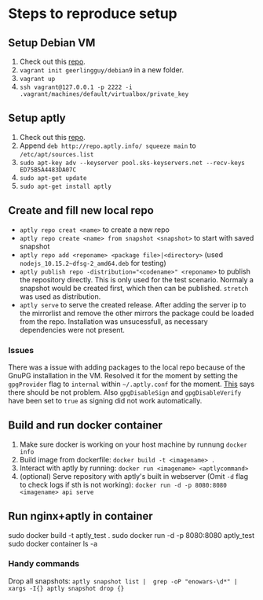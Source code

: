 # Steps to reproduce setup

## Setup Debian VM

1. Check out this [repo](https://github.com/geerlingguy/packer-debian-9).
2. `vagrant init geerlingguy/debian9` in a new folder.
3. `vagrant up`
4. `ssh vagrant@127.0.0.1 -p 2222 -i .vagrant/machines/default/virtualbox/private_key`

## Setup aptly

1. Check out this [repo](https://github.com/aptly-dev/aptly).
2. Append `deb http://repo.aptly.info/ squeeze main` to `/etc/apt/sources.list`
3. `sudo apt-key adv --keyserver pool.sks-keyservers.net --recv-keys ED75B5A4483DA07C`
4. `sudo apt-get update`
5. `sudo apt-get install aptly`

## Create and fill new local repo

* `aptly repo creat <name>` to create a new repo
* `aptly repo create <name> from snapshot <snapshot>` to start with saved snapshot
* `aptly repo add <reponame> <package file>|<directory>` (used `nodejs_10.15.2~dfsg-2_amd64.deb` for testing)
* `aptly publish repo -distribution="<codename>" <reponame>` to publish the repository directly. This is only used for the test scenario. Normaly a snapshot would be created first, which then can be published. `stretch` was used as distribution.
* `aptly serve` to serve the created release. After adding the server ip to the mirrorlist and remove the other mirrors the package could be loaded from the repo. Installation was unsucessfull, as necessary dependencies were not present. 


### Issues

There was a issue with adding packages to the local repo because of the GnuPG installation in the VM. Resolved it for the moment by setting the `gpgProvider` flag to `internal` within `~/.aptly.conf` for the moment.
[This](https://github.com/aptly-dev/aptly/issues/657) says there should be not problem. 
Also `gpgDisableSign` and `gpgDisableVerify` have been set to `true` as signing did not work automatically.

## Build and run docker container

1. Make sure docker is working on your host machine by runnung `docker info`
2. Build image from dockerfile: `docker build -t <imagename> .`
3. Interact with aptly by running: `docker run <imagename> <aptlycommand>`
4. (optional) Serve repository with aptly's built in webserver (Omit `-d` flag to check logs if sth is not working): 
`docker run -d -p 8080:8080 <imagename> api serve`

## Run nginx+aptly in container

sudo docker build -t aptly_test .
sudo docker run -d -p 8080:8080 aptly_test
sudo docker container ls -a 

### Handy commands

Drop all snapshots: `aptly snapshot list |  grep -oP "enowars-\d*" | xargs -I{} aptly snapshot drop {} `